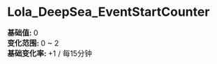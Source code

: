 # Lola_DeepSea_EventStartCounter  
  
<div style="font-size:1.2em"><b>基础值: </b> 0 </div>  
<div style="font-size:1.2em"><b>变化范围: </b> 0 ~ 2 </div>  
<div style="font-size:1.2em"><b>基础变化率: </b> +1 / 每15分钟 </div>  


<script>document.title="Lola_DeepSea_EventStartCounter - 卡牌生存百科 Card Survival Wiki";</script>